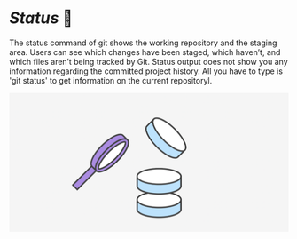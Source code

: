# *Status* :vertical_traffic_light:
The status command of git shows the working repository and the staging area. Users can see which changes have been staged, which haven’t, and which files aren’t being tracked by Git. Status output does not show you any information regarding the committed project history. All you have to type is 'git status' to get information on the current repositoryl.

![](/Images/git-status.png) 


